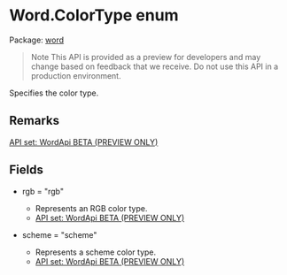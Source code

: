 # Word.ColorType enum

Package: [word](/en-us/javascript/api/word)

> Note
> This API is provided as a preview for developers and may change based on feedback that we receive. Do not use this API in a production environment.

Specifies the color type.

## Remarks

[API set: WordApi BETA (PREVIEW ONLY)](/en-us/javascript/api/requirement-sets/word/word-api-requirement-sets)

## Fields

- rgb = "rgb"
  - Represents an RGB color type.
  - [API set: WordApi BETA (PREVIEW ONLY)](/en-us/javascript/api/requirement-sets/word/word-api-requirement-sets)

- scheme = "scheme"
  - Represents a scheme color type.
  - [API set: WordApi BETA (PREVIEW ONLY)](/en-us/javascript/api/requirement-sets/word/word-api-requirement-sets)